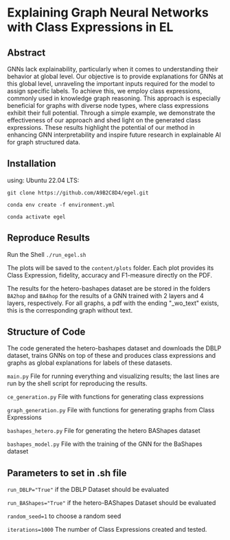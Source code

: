 # Explaining Graph Neural Networks with Class Expressions in EL
## Abstract
GNNs lack explainability, particularly when it comes to understanding their behavior at global level. Our objective is to provide explanations for GNNs at this global level, unraveling the important inputs required for the model to assign specific labels. To achieve this, we employ class expressions, commonly used in knowledge graph reasoning. This approach is especially beneficial for graphs with diverse node types, where class expressions exhibit their full potential. Through a simple example, we demonstrate the effectiveness of our approach and shed light on the generated class expressions. These results highlight the potential of our method in enhancing GNN interpretability and inspire future research in explainable AI for graph structured data.

## Installation
using: Ubuntu 22.04 LTS:
```
git clone https://github.com/A9B2C8D4/egel.git

conda env create -f environment.yml

conda activate egel
```
## Reproduce Results

Run the Shell `./run_egel.sh`


The plots will be saved to the `content/plots` folder. Each plot provides its Class Expression, fidelity, accuracy and F1-measure directly on the PDF. 

The results for the hetero-bashapes dataset are be stored in the folders `BA2hop` and `BA4hop` for the results of a GNN trained with 2 layers and 4 layers, respectively. For all graphs, a pdf with the ending "_wo_text" exists, this is the corresponding graph without text.



## Structure of Code

The code generated the hetero-bashapes dataset and downloads the DBLP dataset, trains GNNs on top of these and produces class expressions and graphs as global explanations for labels of these datasets.


`main.py` File for running everything and visualizing results; the last lines are run by the shell script for reproducing the results.

`ce_generation.py` File with functions for generating class expressions

`graph_generation.py` File with functions for generating graphs from Class Expressions

`bashapes_hetero.py` File for generating the hetero BAShapes dataset

`bashapes_model.py` File with the training of the GNN for the BaShapes dataset

## Parameters to set in .sh file


`run_DBLP="True"` if the DBLP Dataset should be evaluated

`run_BAShapes="True"` if the hetero-BAShapes Dataset should be evaluated

`random_seed=1` to choose a random seed

`iterations=1000` The number of Class Expressions created and tested.
